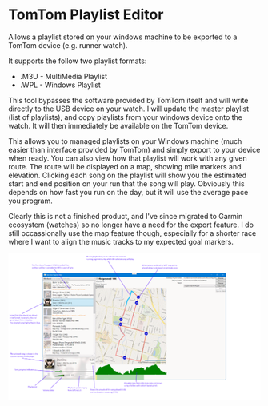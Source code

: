 # TomTom Playlist Editor
Allows a playlist stored on your windows machine to be exported to a TomTom device (e.g. runner watch).

It supports the follow two playlist formats:
* .M3U - MultiMedia Playlist
* .WPL - Windows Playlist

This tool  bypasses the software provided by TomTom itself and will write directly to the USB device on your watch.
I will update the master playlist (list of playlists), and copy playlists from your windows device onto the watch.
It will then immediately be available on the TomTom device.

This allows you to managed playlists on your Windows machine (much easier than interface provided by TomTom)
and simply export to your device when ready. You can also view how that playlist will work with any given route.
The route will be displayed on a map, showing mile markers and elevation. Clicking each song on the playlist will
show you the estimated start and end position on your run that the song will play. Obviously this depends on how
fast you run on the day, but it will use the average pace you program.

Clearly this is not a finished product, and I've since migrated to Garmin ecosystem (watches) so no longer have a need
for the export feature. I do still occassionally use the map feature though, especially for a shorter race where I want to 
align the music tracks to my expected goal markers.

![Screenshot 1](./docs/Screenshot_1.png)